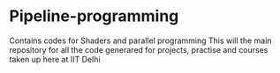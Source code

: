 Pipeline-programming
====================

Contains codes for Shaders and parallel programming
This will the main repository for all the code generared for projects, practise and courses taken up here at IIT Delhi
